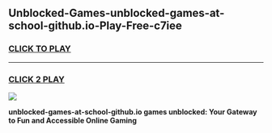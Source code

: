 
## Unblocked-Games-unblocked-games-at-school-github.io-Play-Free-c7iee
<h3>
<a href="https://premium76.site?title=unblocked-games-at-school-github.io&ref=17A">CLICK TO PLAY</a></h3>
<hr>

<h3>
<a href="https://premium76.site?title=unblocked-games-at-school-github.io&ref=17A">CLICK 2 PLAY</a>
  
</h3>

<a href="https://premium76.site?title=unblocked-games-at-school-github.io&ref=17A"><img src="https://clearcache.store/games.png"></a>


**unblocked-games-at-school-github.io games unblocked: Your Gateway to Fun and Accessible Online Gaming**
